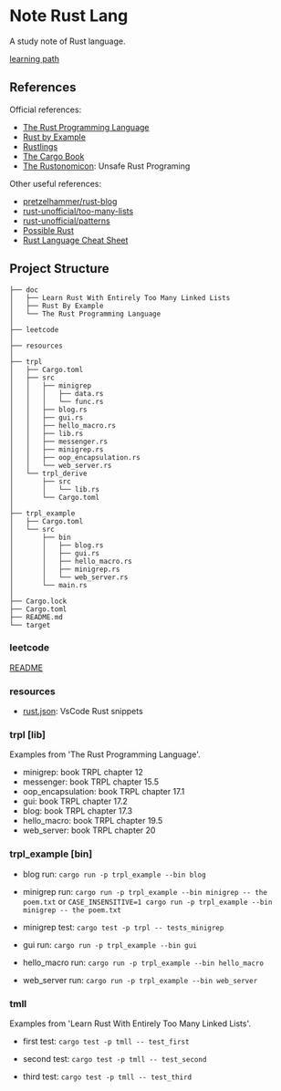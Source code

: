 # Note Rust Lang

A study note of Rust language.

[learning path](./learning-path.md)

## References

Official references:

- [The Rust Programming Language](https://doc.rust-lang.org/book)
- [Rust by Example](https://doc.rust-lang.org/rust-by-example/index.html)
- [Rustlings](https://github.com/rust-lang/rustlings)
- [The Cargo Book](https://doc.rust-lang.org/cargo/index.html)
- [The Rustonomicon](https://doc.rust-lang.org/nomicon/): Unsafe Rust Programing

Other useful references:

- [pretzelhammer/rust-blog](https://github.com/pretzelhammer/rust-blog)
- [rust-unofficial/too-many-lists](https://rust-unofficial.github.io/too-many-lists/index.html)
- [rust-unofficial/patterns](https://rust-unofficial.github.io/patterns/)
- [Possible Rust](https://www.possiblerust.com/)
- [Rust Language Cheat Sheet](https://cheats.rs/)

## Project Structure

```null
├── doc
│   ├── Learn Rust With Entirely Too Many Linked Lists
│   ├── Rust By Example
│   └── The Rust Programming Language
│
├── leetcode
│
├── resources
│
├── trpl
│   ├── Cargo.toml
│   ├── src
│   │   ├── minigrep
│   │   │   ├── data.rs
│   │   │   └── func.rs
│   │   ├── blog.rs
│   │   ├── gui.rs
│   │   ├── hello_macro.rs
│   │   ├── lib.rs
│   │   ├── messenger.rs
│   │   ├── minigrep.rs
│   │   ├── oop_encapsulation.rs
│   │   └── web_server.rs
│   └── trpl_derive
│       ├── src
│       │   └── lib.rs
│       └── Cargo.toml
│
├── trpl_example
│   ├── Cargo.toml
│   └── src
│       ├── bin
│       │   ├── blog.rs
│       │   ├── gui.rs
│       │   ├── hello_macro.rs
│       │   ├── minigrep.rs
│       │   └── web_server.rs
│       └── main.rs
│
├── Cargo.lock
├── Cargo.toml
├── README.md
└── target
```

### leetcode

[README](./leetcode/README.md)

### resources

- [rust.json](./resources/rust.json): VsCode Rust snippets
### trpl [lib]

Examples from 'The Rust Programming Language'.

- minigrep: book TRPL chapter 12
- messenger: book TRPL chapter 15.5
- oop_encapsulation: book TRPL chapter 17.1
- gui: book TRPL chapter 17.2
- blog: book TRPL chapter 17.3
- hello_macro: book TRPL chapter 19.5
- web_server: book TRPL chapter 20

### trpl_example [bin]

- blog run:
  `cargo run -p trpl_example --bin blog`

- minigrep run:
  `cargo run -p trpl_example --bin minigrep -- the poem.txt`
  or
  `CASE_INSENSITIVE=1 cargo run -p trpl_example --bin minigrep -- the poem.txt`

- minigrep test:
  `cargo test -p trpl -- tests_minigrep`

- gui run:
  `cargo run -p trpl_example --bin gui`

- hello_macro run:
  `cargo run -p trpl_example --bin hello_macro`

- web_server run:
  `cargo run -p trpl_example --bin web_server`

### tmll

Examples from 'Learn Rust With Entirely Too Many Linked Lists'.

- first test:
  `cargo test -p tmll -- test_first`

- second test:
  `cargo test -p tmll -- test_second`

- third test:
  `cargo test -p tmll -- test_third`